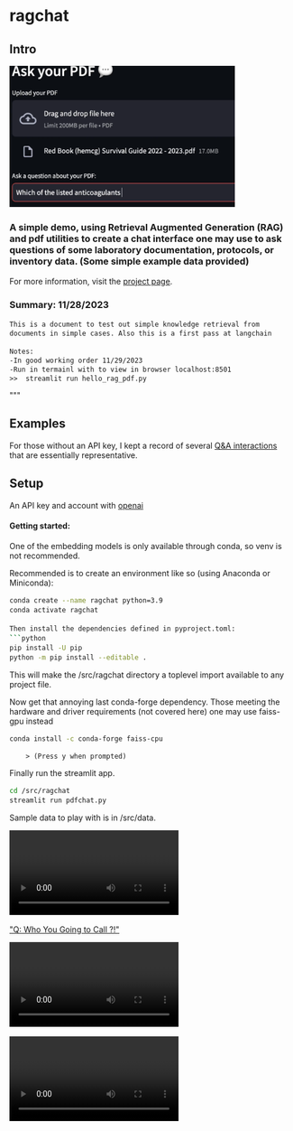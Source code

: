 # ragchat
## Intro

<img src="_results/_images/thumbnail.png" alt="alt text" width="400" /> <!-- Adjust the width as needed -->



### A simple demo, using Retrieval Augmented Generation (RAG) and pdf utilities to create a chat interface one may use to ask questions of some laboratory documentation, protocols, or inventory data. (Some simple example data provided)

For more information, visit the [project page](https://path-math.com/projects/2023-ragchat/).

### Summary:              11/28/2023
    This is a document to test out simple knowledge retrieval from documents in simple cases. Also this is a first pass at langchain

    Notes:
    -In good working order 11/29/2023
    -Run in termainl with to view in browser localhost:8501 
    >>  streamlit run hello_rag_pdf.py

"""
## Examples 
For those without an API key, I kept a record of several [Q&A interactions](_results/_files/sample-qa.md) that are essentially representative. 


## Setup
An API key and account with [openai](https://www.openai.com)

#### Getting started:

One of the embedding models is only available through conda, so venv is not recommended. 

Recommended is to create an environment like so (using Anaconda or Miniconda):
```sh
conda create --name ragchat python=3.9
conda activate ragchat

Then install the dependencies defined in pyproject.toml:
```python
pip install -U pip
python -m pip install --editable .
```

This will make the /src/ragchat directory a toplevel import available to any project file.

Now get that annoying last conda-forge dependency. Those meeting the hardware and driver requirements (not covered here) one may use faiss-gpu instead

```sh
conda install -c conda-forge faiss-cpu
```
        > (Press y when prompted)

Finally run the streamlit app.

```bash
cd /src/ragchat
streamlit run pdfchat.py
```

Sample data to play with is in /src/data. 




<video controls loop autoplay src="_results/_files/sr-smear-contacts.mp4" title="Q: Who You Going to Call ?!"></video>

["Q: Who You Going to Call ?!"](_results/_files/sr-smear-contacts.webm)

<video controls loop autoplay src="_results/_files/sr-smear-contacts.mp4" title="Q: Who You Going to Call ?!"></video>

<video controls loop autoplay src="_results/_files/sr-argatroban.mp4" title="Q: Which Anticoagulants Have the Shortest Half-Life ?"></video>